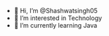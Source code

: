 - 👋 Hi, I’m @Shashwatsingh05
- 👀 I’m interested in Technology
- 🌱 I’m currently learning Java



<!---
Shashwatsingh05/Shashwatsingh05 is a ✨ special ✨ repository because its `README.md` (this file) appears on your GitHub profile.
You can click the Preview link to take a look at your changes.
--->
